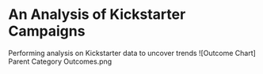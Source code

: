 # An Analysis of Kickstarter Campaigns
Performing analysis on Kickstarter data to uncover trends
![Outcome Chart] Parent Category Outcomes.png
